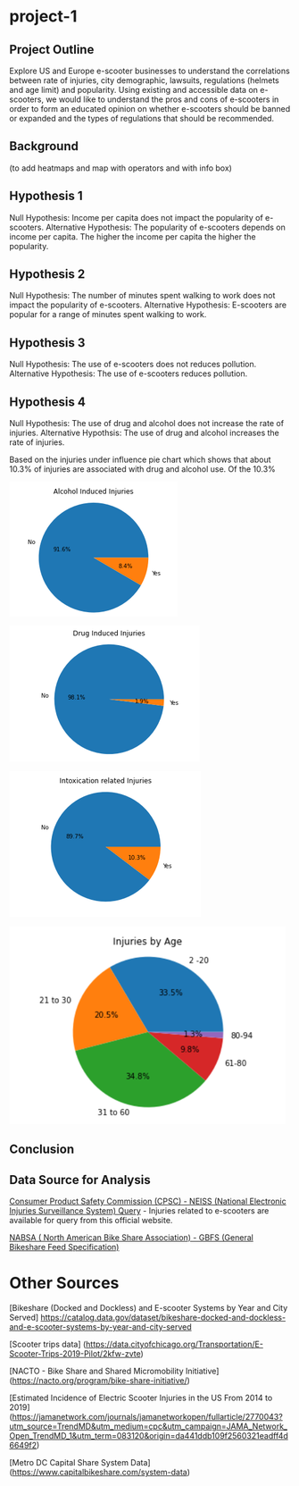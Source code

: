 # project-1
## Project Outline
Explore US and Europe e-scooter businesses to understand the correlations between rate of injuries, city demographic, lawsuits, regulations (helmets and age limit) and popularity. Using existing and accessible data on e-scooters, we would like to understand the pros and cons of e-scooters in order to form an educated opinion on whether e-scooters should be banned or expanded and the types of regulations that should be recommended.


## Background
(to add heatmaps and map with operators and with info box)

## Hypothesis 1
Null Hypothesis: Income per capita does not impact the popularity of e-scooters.
Alternative Hypothesis: The popularity of e-scooters depends on income per capita. The higher the income per capita the higher the popularity. 

## Hypothesis 2
Null Hypothesis: The number of minutes spent walking to work does not impact the popularity of e-scooters.
Alternative Hypothesis: E-scooters are popular for a range of minutes spent walking to work.

## Hypothesis 3
Null Hypothesis: The use of e-scooters does not reduces pollution.
Alternative Hypothesis: The use of e-scooters reduces pollution.

## Hypothesis 4
Null Hypothesis: The use of drug and alcohol does not increase the rate of injuries.
Alternative Hypothsis: The use of drug and alcohol increases the rate of injuries.

Based on the injuries under influence pie chart which shows that about 10.3% of injuries are associated with drug and alcohol use. Of the 10.3%   

![](https://github.com/adriana-icasiano/project-1/blob/af3bb887fdb6c3f8b056af0e4a00ec78373337c2/DATA/Hypothesis%201%20(Injuries)/Hypothesis_Injuries_Regarding_Intoxication/Alcohol%20injuries.png)

![](https://github.com/adriana-icasiano/project-1/blob/af3bb887fdb6c3f8b056af0e4a00ec78373337c2/DATA/Hypothesis%201%20(Injuries)/Hypothesis_Injuries_Regarding_Intoxication/Drug%20related%20injuries.png)

![](https://github.com/adriana-icasiano/project-1/blob/af3bb887fdb6c3f8b056af0e4a00ec78373337c2/DATA/Hypothesis%201%20(Injuries)/Hypothesis_Injuries_Regarding_Intoxication/Intoxication%20injuries.png)

![](https://github.com/adriana-icasiano/project-1/blob/b815e991eee07d85043fcdf3d40c8cd3bae0ae6c/DATA/Injuries/injuries%20by%20age.PNG)

## Conclusion


## Data Source for Analysis
[Consumer Product Safety Commission (CPSC) - NEISS (National Electronic Injuries Surveillance System) Query](https://www.cpsc.gov/cgibin/NEISSQuery/UserCriteria.aspx?UserAff=5x08cgz9T6YPDAZJzvlZjA%3d%3d&UserAffOther=9OYR9kUytIsLilKZieD5xg%3d%3d) - Injuries related to e-scooters are available for query from this official website. 

[NABSA (
North American Bike Share Association)  - GBFS (General Bikeshare Feed Specification)](https://github.com/NABSA/gbfs/blob/master/systems.csv)

# Other Sources 
[Bikeshare (Docked and Dockless) and E-scooter Systems by Year and City Served] https://catalog.data.gov/dataset/bikeshare-docked-and-dockless-and-e-scooter-systems-by-year-and-city-served

[Scooter trips data] (https://data.cityofchicago.org/Transportation/E-Scooter-Trips-2019-Pilot/2kfw-zvte)

[NACTO - Bike Share and Shared Micromobility Initiative] (https://nacto.org/program/bike-share-initiative/)

[Estimated Incidence of Electric Scooter Injuries in the US From 2014 to 2019] (https://jamanetwork.com/journals/jamanetworkopen/fullarticle/2770043?utm_source=TrendMD&utm_medium=cpc&utm_campaign=JAMA_Network_Open_TrendMD_1&utm_term=083120&origin=da441ddb109f2560321eadff4d6649f2)

[Metro DC Capital Share System Data] (https://www.capitalbikeshare.com/system-data)
